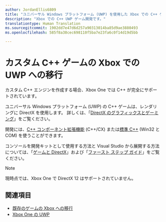 ```yaml
---
author: JordanEllis6809
title: "ユニバーサル Windows プラットフォーム (UWP) を使用した Xbox での C++ ゲーム開発"
description: "Xbox での C++ UWP ゲーム開発です。"
translationtype: Human Translation
ms.sourcegitcommit: 1902dd7e47d6d257a90313014ba85d9ae3880493
ms.openlocfilehash: 585f8a38cec698110f5ba7e23fa6c0f14d19d5bb

---
```

# カスタム C++ ゲームの Xbox での UWP への移行

カスタム C++ エンジンを作成する場合、Xbox One では C++ が完全にサポートされています。 

ユニバーサル Windows プラットフォーム (UWP) の C++ ゲームは、レンダリングに DirectX を使用します。 詳しくは、「[DirectX のグラフィックスとゲーミング](https://msdn.microsoft.com/library/windows/desktop/ee663274(v=vs.85).aspx)」をご覧ください。

開発には、[C++ コンポーネント拡張機能](https://msdn.microsoft.com/library/windows/apps/hh699871.aspx) (C++/CX) または[標準 C++](https://msdn.microsoft.com/library/windows/apps/mt592904.aspx) (Win32 と COM) を使うことができます。

コンソールを開発キットとして使用する方法と Visual Studio から展開する方法については、「[ゲームと DirectX](../gaming/index.md)」および「[ファースト ステップ ガイド](getting-started.md)」をご覧ください。

> [!NOTE]
> 現時点では、Xbox One で DirectX 12 はサポートされていません。


## 関連項目
- [既存のゲームの Xbox への移行](development-lanes-landing.md)
- [Xbox One の UWP](index.md)




<!--HONumber=Aug16_HO3-->


